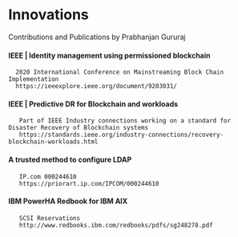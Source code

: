 # Innovations
Contributions and Publications by Prabhanjan Gururaj

#### IEEE | Identity management using permissioned blockchain
      2020 International Conference on Mainstreaming Block Chain Implementation  
      https://ieeexplore.ieee.org/document/9203031/
      
#### IEEE | Predictive DR for Blockchain and workloads 
       Part of IEEE Industry connections working on a standard for Disaster Recovery of Blockchain systems 
       https://standards.ieee.org/industry-connections/recovery-blockchain-workloads.html

#### A trusted method to configure LDAP
       IP.com 000244610
       https://priorart.ip.com/IPCOM/000244610
       
#### IBM PowerHA Redbook for IBM AIX
       SCSI Reservations
       http://www.redbooks.ibm.com/redbooks/pdfs/sg248278.pdf


